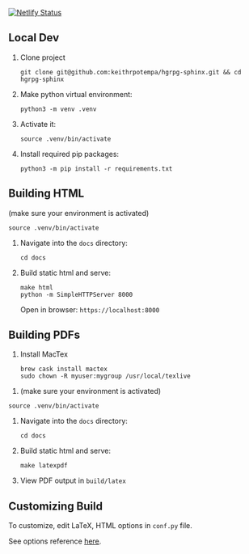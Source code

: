 [![Netlify Status](https://api.netlify.com/api/v1/badges/55a7471c-4719-489f-9cdd-a4b247695000/deploy-status)](https://app.netlify.com/sites/hgrpg/deploys)

## Local Dev

1. Clone project

   ```
   git clone git@github.com:keithrpotempa/hgrpg-sphinx.git && cd hgrpg-sphinx
   ```

1. Make python virtual environment:

   ```
   python3 -m venv .venv
   ```

1. Activate it:

   ```
   source .venv/bin/activate
   ```

1. Install required pip packages:
   ```
   python3 -m pip install -r requirements.txt
   ```

## Building HTML

(make sure your environment is activated)

```
source .venv/bin/activate
```

1. Navigate into the `docs` directory:

   ```
   cd docs
   ```

1. Build static html and serve:
   ```
   make html
   python -m SimpleHTTPServer 8000
   ```

   Open in browser: `https://localhost:8000`

## Building PDFs
1. Install MacTex

   ```
   brew cask install mactex
   sudo chown -R myuser:mygroup /usr/local/texlive
   ```

<!-- ONLY IF USING DND TEMPLATE -->

<!-- 1. Install the LaTeX template

   (Instructions copied from the "User install using `TEXMFHOME`" from the template's README [here](https://github.com/rpgtex/DND-5e-LaTeX-Template#readme))

      This will install the template for your current user in one of the following locations: 
      * Linux: `~/.texmf/tex/latex`
      * OS X / macOS: `~/Library/texmf/tex/latex`
      * Windows: `C:\Users\{username}\texmf\tex\latex`

      LaTeX will find the package automatically.

      1. Prepare your `TEXMFHOME` directory.

         ```sh
         mkdir "$(kpsewhich -var-value TEXMFHOME)/tex/latex/"
         ```

      2. Download the [latest release](https://github.com/rpgtex/DND-5e-LaTeX-Template/releases/latest) and extract it in `$TEXMFHOME/tex/latex/`.

         ```sh
         wget https://github.com/rpgtex/DND-5e-LaTeX-Template/archive/master.zip
         unzip -d "$(kpsewhich -var-value TEXMFHOME)/tex/latex/" master.zip
         cd "$(kpsewhich -var-value TEXMFHOME)/tex/latex/"
         mv DND-5e-LaTeX-Template-master dnd 
         ```-->
1. (make sure your environment is activated)

```
source .venv/bin/activate
```

1. Navigate into the `docs` directory:

   ```
   cd docs
   ```

1. Build static html and serve:
   ```
   make latexpdf
   ```

1. View PDF output in `build/latex`


## Customizing Build

To customize, edit LaTeX, HTML options in `conf.py` file.

See options reference [here](https://www.sphinx-doc.org/en/master/usage/configuration.html).
